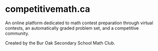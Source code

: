 # competitivemath.ca

An online platform dedicated to math contest preparation through virtual contests, an automatically graded problem set, and a competitive community.

Created by the Bur Oak Secondary School Math Club.
